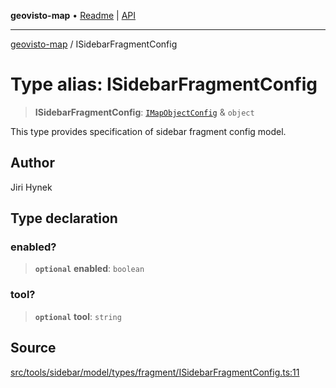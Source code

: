 **geovisto-map** • [Readme](../README.md) \| [API](../globals.md)

***

[geovisto-map](../README.md) / ISidebarFragmentConfig

# Type alias: ISidebarFragmentConfig

> **ISidebarFragmentConfig**: [`IMapObjectConfig`](IMapObjectConfig.md) & `object`

This type provides specification of sidebar fragment config model.

## Author

Jiri Hynek

## Type declaration

### enabled?

> **`optional`** **enabled**: `boolean`

### tool?

> **`optional`** **tool**: `string`

## Source

[src/tools/sidebar/model/types/fragment/ISidebarFragmentConfig.ts:11](https://github.com/geovisto/geovisto-map/blob/e22d774889dbc28cc1ec62933ecf6bab6690f172/src/tools/sidebar/model/types/fragment/ISidebarFragmentConfig.ts#L11)
